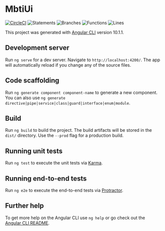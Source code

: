 # MbtiUi

[![CircleCI](https://circleci.com/gh/sulha199/mbti-ui.svg?style=shield)](https://circleci.com/gh/sulha199/mbti-ui)
![Statements](https://img.shields.io/badge/statements-98.75%25-brightgreen.svg)
![Branches](https://img.shields.io/badge/branches-51.72%25-red.svg)
![Functions](https://img.shields.io/badge/functions-96.3%25-brightgreen.svg)
![Lines](https://img.shields.io/badge/lines-98.57%25-brightgreen.svg)

This project was generated with [Angular CLI](https://github.com/angular/angular-cli) version 10.1.1.

## Development server

Run `ng serve` for a dev server. Navigate to `http://localhost:4200/`. The app will automatically reload if you change any of the source files.

## Code scaffolding

Run `ng generate component component-name` to generate a new component. You can also use `ng generate directive|pipe|service|class|guard|interface|enum|module`.

## Build

Run `ng build` to build the project. The build artifacts will be stored in the `dist/` directory. Use the `--prod` flag for a production build.

## Running unit tests

Run `ng test` to execute the unit tests via [Karma](https://karma-runner.github.io).

## Running end-to-end tests

Run `ng e2e` to execute the end-to-end tests via [Protractor](http://www.protractortest.org/).

## Further help

To get more help on the Angular CLI use `ng help` or go check out the [Angular CLI README](https://github.com/angular/angular-cli/blob/master/README.md).
